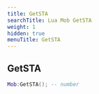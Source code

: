 ```yaml
---
title: GetSTA
searchTitle: Lua Mob GetSTA
weight: 1
hidden: true
menuTitle: GetSTA
---
```

## GetSTA
```lua
Mob:GetSTA(); -- number
```